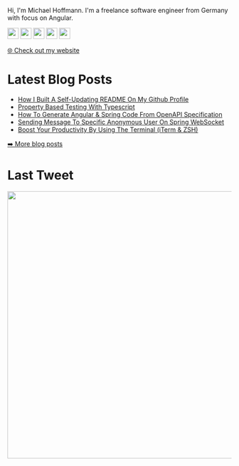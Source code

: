 <p>Hi, I'm Michael Hoffmann. I'm a freelance software engineer from Germany with focus on Angular.</p>
<p><a href="https://www.twitter.com/mokkapps"><img src="https://img.shields.io/badge/twitter-%231DA1F2.svg?&style=for-the-badge&logo=twitter&logoColor=white" height=25></a> <a href="https://www.linkedin.com/in/michael-hoffmann-3b8933b1"><img src="https://img.shields.io/badge/linkedin-%230077B5.svg?&style=for-the-badge&logo=linkedin&logoColor=white" height=25></a> <a href="https://www.instagram.com/mokkapps/"><img src="https://img.shields.io/badge/instagram-%23E4405F.svg?&style=for-the-badge&logo=instagram&logoColor=white" height=25></a> <a href="https://medium.com/@MokkappsDev"><img src="https://img.shields.io/badge/medium-%2312100E.svg?&style=for-the-badge&logo=medium&logoColor=white" height=25></a> <a href="https://dev.to/mokkapps"><img src="https://img.shields.io/badge/DEV.TO-%230A0A0A.svg?&style=for-the-badge&logo=dev-dot-to&logoColor=white" height=25></a></p>
<p><a href="https://www.mokkapps.de">🌐 Check out my website</a></p>
<h1>Latest Blog Posts</h1>
  <ul>
    <li><a href=https://www.mokkapps.de/blog/how-i-built-a-self-updating-readme-on-my-git-hub-profile/>How I Built A Self-Updating README On My Github Profile</a></li><li><a href=https://www.mokkapps.de/blog/property-based-testing-with-type-script/>Property Based Testing With Typescript</a></li><li><a href=https://www.mokkapps.de/blog/how-to-generate-angular-and-spring-code-from-open-api-specification/>How To Generate Angular & Spring Code From OpenAPI Specification</a></li><li><a href=https://www.mokkapps.de/blog/sending-message-to-specific-anonymous-user-on-spring-websocket/>Sending Message To Specific Anonymous User On Spring WebSocket</a></li><li><a href=https://www.mokkapps.de/blog/boost-your-productivity-by-using-the-terminal-iterm-and-zsh/>Boost Your Productivity By Using The Terminal (iTerm & ZSH)</a></li>
  </ul>
<p><a href="https://www.mokkapps.de/blog">➡️ More blog posts</a></p>
<h1>Last Tweet</h1>
<p><a href="https://www.twitter.com/mokkapps"><img src="https://github.com/mokkapps/mokkapps/blob/master/tweet.png" width="600"></a></p>
